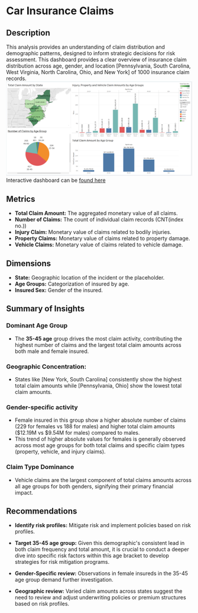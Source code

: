 # Car Insurance Claims
## Description 
This analysis provides an understanding of claim distribution and demographic patterns, designed to inform strategic decisions for risk assessment.
This dashboard provides a clear overview of insurance claim distribution across age, gender, and location [Pennsylvania, South Carolina, West Virginia, North Carolina, Ohio, and New York] of 1000 insurance claim records.
[![Image](Dashboard.png)](https://public.tableau.com/app/profile/abc.xyz5963/viz/CarInsuranceClaims_17517287652190/Dashboard1)
Interactive dashboard can be [found here](https://public.tableau.com/app/profile/abc.xyz5963/viz/CarInsuranceClaims_17517287652190/Dashboard1)
## Metrics
* **Total Claim Amount:** The aggregated monetary value of all claims.
* **Number of Claims:** The count of individual claim records (CNT(index no.))
* **Injury Claim:** Monetary value of claims related to bodily injuries.
* **Property Claims:** Monetary value of claims related to property damage.
* **Vehicle Claims:** Monetary value of claims related to vehicle damage.

## Dimensions
* **State:** Geographic location of the incident or the placeholder.
* **Age Groups:** Categorization of insured by age.
* **Insured Sex:** Gender of the insured.

## Summary of Insights

### Dominant Age Group
* The **35-45 age** group drives the most claim activity, contributing the highest number of claims and the largest total claim amounts across both male and female insured.

### Geographic Concentration:
* States like [New York, South Carolina] consistently show the highest total claim amounts while [Pennsylvania, Ohio] show the lowest total claim amounts.

### Gender-specific activity
* Female insured in this group show a higher absolute number of claims (229 for females vs 188 for males) and higher total claim amounts ($12.19M vs $9.54M for males) compared to males.
* This trend of higher absolute values for females is generally observed across most age groups for both total claims and specific claim types (property, vehicle, and injury claims).

### Claim Type Dominance
* Vehicle claims are the largest component of total claims amounts across all age groups for both genders, signifying their primary financial impact.

## Recommendations 

* **Identify risk profiles:** Mitigate risk and implement policies based on risk profiles.

* **Target 35-45 age group:** Given this demographic's consistent lead in both claim frequency and total amount, it is crucial to conduct a deeper dive into specific risk factors within this age bracket to develop strategies for risk mitigation programs.

* **Gender-Specific review:** Observations in female insureds in the 35-45 age group demand further investigation.

* **Geographic review:** Varied claim amounts across states suggest the need to review and adjust underwriting policies or premium structures based on risk profiles. 
